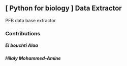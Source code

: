 ## [ Python for biology ] Data Extractor

PFB data base extractor

### Contributions

##### El bouchti Alaa

##### Hilaly Mohammed-Amine
